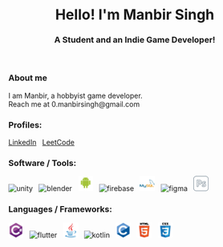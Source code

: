 <h1 align="center">Hello! I'm Manbir Singh</h1>
<h3 align="center">A Student and an Indie Game Developer!</h3>
<br>
<h3 align="left">About me</h3>
I am Manbir, a hobbyist game developer.<br>
Reach me at 0.manbirsingh@gmail.com

<h3 align="left">Profiles:</h3>
<p align="left">
<a href="https://linkedin.com/in/0-manbir" target="blank" rel="noreferrer">LinkedIn</a>
  &nbsp;
<a href="https://leetcode.com/u/0-manbir/" target="blank" rel="noreferrer">LeetCode</a>
</p>

<h3 align="left">Software / Tools:</h3>
<p align="left">
    <img src="https://www.vectorlogo.zone/logos/unity3d/unity3d-icon.svg" alt="unity" width="30" height="30"/> 
  &nbsp;
    <img src="https://download.blender.org/branding/community/blender_community_badge_white.svg" alt="blender" width="30" height="30"/> 
  &nbsp;
    <img src="https://raw.githubusercontent.com/devicons/devicon/master/icons/android/android-original-wordmark.svg" alt="android" width="30" height="30"/>
  &nbsp;
    <img src="https://www.vectorlogo.zone/logos/firebase/firebase-icon.svg" alt="firebase" width="30" height="30"/> 
  &nbsp;
    <img src="https://raw.githubusercontent.com/devicons/devicon/master/icons/mysql/mysql-original-wordmark.svg" alt="mysql" width="30" height="30"/> 
  &nbsp;
    <img src="https://www.vectorlogo.zone/logos/figma/figma-icon.svg" alt="figma" width="30" height="30"/> 
  &nbsp;
    <img src="https://raw.githubusercontent.com/devicons/devicon/master/icons/photoshop/photoshop-line.svg" alt="photoshop" width="30" height="30"/>
  &nbsp;
  
</p>


<h3 align="left">Languages / Frameworks:</h3>
<p align="left">
    <img src="https://raw.githubusercontent.com/devicons/devicon/master/icons/csharp/csharp-original.svg" alt="csharp" width="30" height="30"/>
  &nbsp;
    <img src="https://www.vectorlogo.zone/logos/flutterio/flutterio-icon.svg" alt="flutter" width="30" height="30"/>
  &nbsp;
    <img src="https://raw.githubusercontent.com/devicons/devicon/master/icons/java/java-original.svg" alt="java" width="30" height="30"/> 
  &nbsp;
    <img src="https://www.vectorlogo.zone/logos/kotlinlang/kotlinlang-icon.svg" alt="kotlin" width="30" height="30"/> 
  &nbsp;
    <img src="https://raw.githubusercontent.com/devicons/devicon/master/icons/c/c-original.svg" alt="c" width="30" height="30"/>
  &nbsp;
    <img src="https://raw.githubusercontent.com/devicons/devicon/master/icons/html5/html5-original-wordmark.svg" alt="html5" width="30" height="30"/> 
  &nbsp;
    <img src="https://raw.githubusercontent.com/devicons/devicon/master/icons/css3/css3-original-wordmark.svg" alt="css3" width="30" height="30"/>  
</p>

